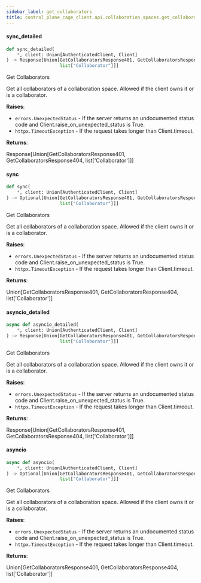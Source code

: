 ```yaml
---
sidebar_label: get_collaborators
title: control_plane_cage_client.api.collaboration_spaces.get_collaborators
---
```


#### sync\_detailed

```python
def sync_detailed(
    *, client: Union[AuthenticatedClient, Client]
) -> Response[Union[GetCollaboratorsResponse401, GetCollaboratorsResponse404,
                    list["Collaborator"]]]
```

Get Collaborators

Get all collaborators of a collaboration space. Allowed if the client owns it or is a collaborator.

**Raises**:

- `errors.UnexpectedStatus` - If the server returns an undocumented status code and Client.raise_on_unexpected_status is True.
- `httpx.TimeoutException` - If the request takes longer than Client.timeout.
  

**Returns**:

  Response[Union[GetCollaboratorsResponse401, GetCollaboratorsResponse404, list[&#x27;Collaborator&#x27;]]]

#### sync

```python
def sync(
    *, client: Union[AuthenticatedClient, Client]
) -> Optional[Union[GetCollaboratorsResponse401, GetCollaboratorsResponse404,
                    list["Collaborator"]]]
```

Get Collaborators

Get all collaborators of a collaboration space. Allowed if the client owns it or is a collaborator.

**Raises**:

- `errors.UnexpectedStatus` - If the server returns an undocumented status code and Client.raise_on_unexpected_status is True.
- `httpx.TimeoutException` - If the request takes longer than Client.timeout.
  

**Returns**:

  Union[GetCollaboratorsResponse401, GetCollaboratorsResponse404, list[&#x27;Collaborator&#x27;]]

#### asyncio\_detailed

```python
async def asyncio_detailed(
    *, client: Union[AuthenticatedClient, Client]
) -> Response[Union[GetCollaboratorsResponse401, GetCollaboratorsResponse404,
                    list["Collaborator"]]]
```

Get Collaborators

Get all collaborators of a collaboration space. Allowed if the client owns it or is a collaborator.

**Raises**:

- `errors.UnexpectedStatus` - If the server returns an undocumented status code and Client.raise_on_unexpected_status is True.
- `httpx.TimeoutException` - If the request takes longer than Client.timeout.
  

**Returns**:

  Response[Union[GetCollaboratorsResponse401, GetCollaboratorsResponse404, list[&#x27;Collaborator&#x27;]]]

#### asyncio

```python
async def asyncio(
    *, client: Union[AuthenticatedClient, Client]
) -> Optional[Union[GetCollaboratorsResponse401, GetCollaboratorsResponse404,
                    list["Collaborator"]]]
```

Get Collaborators

Get all collaborators of a collaboration space. Allowed if the client owns it or is a collaborator.

**Raises**:

- `errors.UnexpectedStatus` - If the server returns an undocumented status code and Client.raise_on_unexpected_status is True.
- `httpx.TimeoutException` - If the request takes longer than Client.timeout.
  

**Returns**:

  Union[GetCollaboratorsResponse401, GetCollaboratorsResponse404, list[&#x27;Collaborator&#x27;]]

